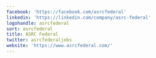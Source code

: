 ```yaml
---
facebook: 'https://facebook.com/asrcfederal'
linkedin: 'https://linkedin.com/company/asrc-federal'
logohandle: asrcfederal
sort: asrcfederal
title: ASRC Federal
twitter: asrcfederaljobs
website: 'https://www.asrcfederal.com/'
---
```

